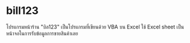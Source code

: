 # bill123
โปรแกรมหน้าร้าน "บิล123" เป็นโปรแกรมที่เขียนด้วย VBA บน Excel ใช้ Excel sheet เป็นหน้าจอในการรับข้อมูลการขายสินค้าเลย 
